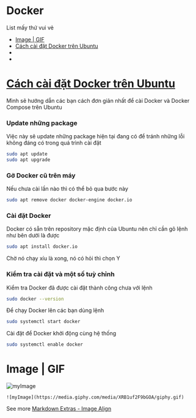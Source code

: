 
# Docker 
List mấy thứ vui vẻ
- [Image | GIF](#image--gif)
 - [Cách cài đặt Docker trên Ubuntu](#install-docker-ubuntu) 
 - 
 - 
#   [Cách cài đặt Docker trên Ubuntu](#install-docker-ubuntu) 

Mình sẽ hướng dẫn các bạn cách đơn giản nhất để cài Docker và Docker Compose trên Ubuntu

### Update những package

Việc này sẽ update những package hiện tại đang có để tránh những lỗi không đáng có trong quá trình cài đặt

```bash
sudo apt update 
sudo apt upgrade
```
### Gỡ Docker cũ trên máy
Nếu chưa cài lần nào thì có thể bỏ qua bước này
```bash
sudo apt remove docker docker-engine docker.io
```

### Cài đặt Docker
Docker có sẵn trên repository mặc định của Ubuntu nên chỉ cần gõ lệnh như bên dưới là được
```bash
sudo apt install docker.io
```
Chờ nó chạy xíu là xong, nó có hỏi thì chọn Y 
### Kiểm tra cài đặt và một số tuỳ chỉnh
Kiểm tra Docker đã được cài đặt thành công chưa với lệnh
```bash
sudo docker --version
```
Để chạy Docker lên các bạn dùng lệnh
```bash
sudo systemctl start docker
```
Cài đặt để Docker khởi động cùng hệ thống
```bash
sudo systemctl enable docker
```
# Image | GIF
![myImage](https://media.giphy.com/media/XRB1uf2F9bGOA/giphy.gif)
    
    ![myImage](https://media.giphy.com/media/XRB1uf2F9bGOA/giphy.gif)
    
See more [Markdown Extras - Image Align](https://github.com/fefong/markdown_readme/blob/master/markdown-extras.md#image-align)    
